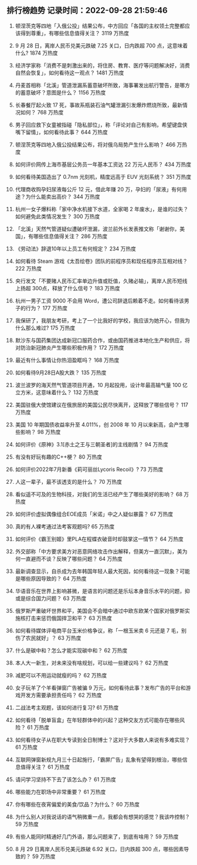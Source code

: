 
## 排行榜趋势 记录时间：2022-09-28 21:59:46
  
  1. 顿涅茨克等四地「入俄公投」结果公布，中方回应「各国的主权领土完整都应该得到尊重」，有哪些信息值得关注？ 3119 万热度
    
  2. 9 月 28 日，离岸人民币兑美元跌破 7.25 关口，日内跌超 700 点，这意味着什么? 1874 万热度
    
  3. 经济学家称「消费不是刺激出来的，将住房、教育、医疗等问题解决好，消费自然会恢复」，如何看待这一观点？ 1481 万热度
    
  4. 丹麦首相称「北溪」管道泄漏系蓄意破坏所致，海事署发出航行警告，是哪方的蓄意破坏？意图是什么？ 1156 万热度
    
  5. 长春餐厅起火致 17 死，事故系瓶装石油气罐泄漏引发爆炸燃烧所致，最新情况如何？ 768 万热度
    
  6. 男子回应救下女童被指碰「隐私部位」，称「评论对自己有影响，希望键盘侠嘴下留情」，如何看待此事？ 644 万热度
    
  7. 顿涅茨克等四地入俄公投结果公布，将对俄乌局势产生什么影响？ 466 万热度
    
  8. 如何评价网传上海市基层公务员一年基本工资达 22 万元人民币？ 434 万热度
    
  9. 如何看待美国造出了 0.7nm 光刻机，精度远高于 EUV 光刻系统？ 351 万热度
    
  10. 代理商收购孕妇尿液每公斤 12 元，借此年赚 20 万，孕妇的「尿液」有何用途？为什么能卖出高价？ 344 万热度
    
  11. 杭州一女子爆料称「家中净水机接下水道，全家喝 2 年废水」，是谁的过失？如何避免此类情况发生？ 300 万热度
    
  12. 「北溪」天然气管道疑似遭破坏泄漏，波兰前外长发表推文称「谢谢你，美国」，有哪些信息值得关注？ 286 万热度
    
  13. 《劳动法》辞退10年以上员工有何规定？ 234 万热度
    
  14. 如何看待 Steam 游戏《太吾绘卷》团队的前程序员和现任程序员互相对线？ 222 万热度
    
  15. 央行发文「不要赌人民币汇率单边升值或贬值，久赌必输」，离岸人民币短线上扬超 300点，释放了什么信号？ 183 万热度
    
  16. 杭州一男子工资 9000 不会用 Word，遭公司辞退后赖着不走。如何看待该男子的行为？ 177 万热度
    
  17. 我保研了，我朋友考研，考上了一个比我好的学校，我应该为她开心，但我为什么那么难过? 175 万热度
    
  18. 默沙东与国药集团达成新冠口服药合作，或由国药推进本地化生产和供应，将对防治新冠肺炎产生哪些积极作用？ 172 万热度
    
  19. 最近有什么事情让你热泪盈眶吗？ 168 万热度
    
  20. 如何看待9月28日A股大跌？ 135 万热度
    
  21. 波兰波罗的海天然气管道项目开通，10 月起投用，设计年最高输气量 100 亿立方米，这意味着什么？ 132 万热度
    
  22. 美国驻俄大使馆建议在俄旅居的美国公民尽快离开，这释放了哪些信号？ 117 万热度
    
  23. 美国 10 年期国债收益率升至 4.011%，创 2008 年 10 月以来新高，会产生哪些影响？ 98 万热度
    
  24. 如何评价《原神》3.1[赤土之王与三朝圣者]的主线剧情？ 94 万热度
    
  25. 有没有好玩有趣的C++梗？ 80 万热度
    
  26. 如何评价2022年7月新番《莉可丽丝Lycoris Recoil》? 73 万热度
    
  27. 人这一辈子，最不该透支的是什么？ 70 万热度
    
  28. 看似遥不可及的生物科技，对我们的生活已经产生了哪些美好的影响？ 68 万热度
    
  29. 如何评价虚拟偶像组合EOE成员「米诺」中之人疑似暴露？ 67 万热度
    
  30. 真的有人裸考通过法考客观题吗? 65 万热度
    
  31. 如何评价《霸王别姬》里PLA在程蝶衣破音时却鼓掌这一情节？ 64 万热度
    
  32. 外交部称「中方要求美方对恶意网络攻击作出解释，但美方一直沉默」，美为何一直避而不谈？反映了哪些问题？ 64 万热度
    
  33. 最新调查显示，自杀成为去年韩国年轻人最大死因，如何看待这一现象？可能是哪些原因导致的？ 64 万热度
    
  34. 华语音乐在世界上影响甚微，是语言的问题还是乐坛本身音乐水平的问题，抑或是综合国力问题？ 63 万热度
    
  35. 俄罗斯严重破坏世界和平，美国会不会暗中通过中欧东欧某个国家对俄罗斯实施核打击来惩罚俄国捍卫和平？ 63 万热度
    
  36. 如何看待媒体评电商平台玉米价格争议，称「一根玉米卖 6 元还是 7 毛，别伤了农民就好」？ 63 万热度
    
  37. 什么是碳中和？怎么才能实现碳中和？ 62 万热度
    
  38. 本人大一新生，对未来没有啥规划，可以给一些建议吗？ 62 万热度
    
  39. 减肥可以不用运动就瘦的吗？ 62 万热度
    
  40. 女子玩羊了个羊看弹窗广告被骗 9 万元，如何看待此事？发布广告的平台和游戏开发方需要承担责任吗？ 62 万热度
    
  41. 二战法考主观题，该如何进行复习? 61 万热度
    
  42. 如何看待「脱单盲盒」在年轻群体中的兴起？这种交友方式可能存在哪些风险？ 61 万热度
    
  43. 如何看待女子从在职大专读到全日制博士？这对于大多数人来说有多难实现？ 61 万热度
    
  44. 互联网弹窗新规九月三十日起施行，「霸屏广告」乱象有望得到根治，哪些信息值得关注？ 61 万热度
    
  45. 请问学习坚持不下去了该怎么办？ 61 万热度
    
  46. 哪些能力在职场中非常重要？ 61 万热度
    
  47. 你有哪些在夜宵偏爱的美食/饮品？为什么？ 60 万热度
    
  48. 为什么别人对我说话的语气稍微重一点，我都会有想哭的感觉？我该咋控制？ 59 万热度
    
  49. 有些人能同时精通好几门外语，那么问题来了，到底有啥用？ 59 万热度
    
  50. 8 月 29 日离岸人民币兑美元跌破 6.92 关口，日内跌超 300 点，哪些因素导致的？ 59 万热度
    